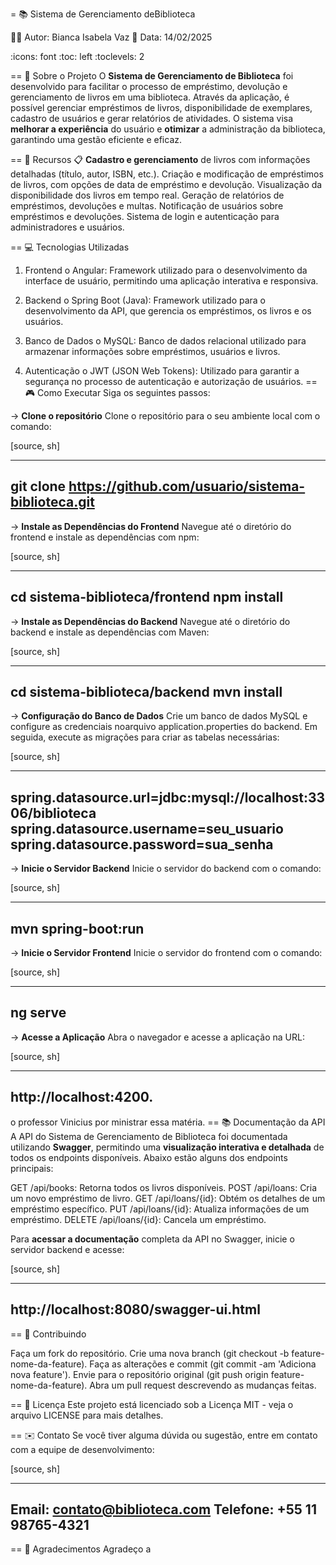 = 📚 Sistema de Gerenciamento deBiblioteca

 👩🏻 Autor: Bianca Isabela Vaz
 📅 Data: 14/02/2025

:icons: font
:toc: left
:toclevels: 2

== 🎯 Sobre o Projeto
O **Sistema de Gerenciamento de Biblioteca** foi desenvolvido para facilitar o
processo de empréstimo, devolução e gerenciamento de livros em uma
biblioteca. Através da aplicação, é possível gerenciar empréstimos de livros,
disponibilidade de exemplares, cadastro de usuários e gerar relatórios de
atividades. O sistema visa **melhorar a experiência** do usuário e **otimizar** a
administração da biblioteca, garantindo uma gestão eficiente e eficaz.

== 🚀 Recursos
📋 **Cadastro e gerenciamento** de livros com informações detalhadas
(título, autor, ISBN, etc.).
Criação e modificação de empréstimos de livros, com opções de data
de empréstimo e devolução.
Visualização da disponibilidade dos livros em tempo real.
Geração de relatórios de empréstimos, devoluções e multas.
Notificação de usuários sobre empréstimos e devoluções.
Sistema de login e autenticação para administradores e usuários.

== 💻 Tecnologias Utilizadas

1. Frontend
  o Angular: Framework utilizado para o desenvolvimento da
interface de usuário, permitindo uma aplicação interativa e
responsiva.

2. Backend
  o Spring Boot (Java): Framework utilizado para o desenvolvimento
da API, que gerencia os empréstimos, os livros e os usuários.

3. Banco de Dados
  o MySQL: Banco de dados relacional utilizado para armazenar
informações sobre empréstimos, usuários e livros.

4. Autenticação
  o JWT (JSON Web Tokens): Utilizado para garantir a segurança
no processo de autenticação e autorização de usuários.
== 🎮 Como Executar
Siga os seguintes passos:

-> **Clone o repositório**
Clone o repositório para o seu ambiente local com o comando:

[source, sh]

----
git clone https://github.com/usuario/sistema-biblioteca.git
----

-> **Instale as Dependências do Frontend**
Navegue até o diretório do frontend e instale as dependências com npm:

[source, sh]

----
cd sistema-biblioteca/frontend
npm install
----

-> **Instale as Dependências do Backend**
Navegue até o diretório do backend e instale as dependências com Maven:

[source, sh]

----
cd sistema-biblioteca/backend
mvn install
----

-> **Configuração do Banco de Dados**
Crie um banco de dados MySQL e configure as credenciais noarquivo application.properties do backend. Em seguida, execute as
migrações para criar as tabelas necessárias:

[source, sh]

----
spring.datasource.url=jdbc:mysql://localhost:3306/biblioteca
spring.datasource.username=seu_usuario
spring.datasource.password=sua_senha
----

-> **Inicie o Servidor Backend**
Inicie o servidor do backend com o comando:

[source, sh]

----
mvn spring-boot:run
----

-> **Inicie o Servidor Frontend**
Inicie o servidor do frontend com o comando:

[source, sh]

----
ng serve
----

-> **Acesse a Aplicação**
Abra o navegador e acesse a aplicação na URL:

[source, sh]

----
http://localhost:4200.
----

o professor Vinicius por ministrar essa matéria.
== 📚 Documentação da API
A API do Sistema de Gerenciamento de Biblioteca foi documentada
utilizando **Swagger**, permitindo uma **visualização interativa e detalhada** de
todos os endpoints disponíveis. Abaixo estão alguns dos endpoints principais:

GET /api/books: Retorna todos os livros disponíveis.
POST /api/loans: Cria um novo empréstimo de livro.
GET /api/loans/{id}: Obtém os detalhes de um empréstimo específico.
PUT /api/loans/{id}: Atualiza informações de um empréstimo.
 DELETE /api/loans/{id}: Cancela um empréstimo.


Para **acessar a documentação** completa da API no Swagger, inicie o servidor
backend e acesse:

[source, sh]

----
http://localhost:8080/swagger-ui.html
----


== 🤝 Contribuindo

Faça um fork do repositório.
Crie uma nova branch (git checkout -b feature-nome-da-feature).
Faça as alterações e commit (git commit -am &#39;Adiciona nova feature&#39;).
Envie para o repositório original (git push origin feature-nome-da-feature).
Abra um pull request descrevendo as mudanças feitas.


== 📄 Licença
Este projeto está licenciado sob a Licença MIT - veja o arquivo LICENSE para
mais detalhes.
                                 
== ✉️ Contato
Se você tiver alguma dúvida ou sugestão, entre em contato com a equipe de
desenvolvimento:

[source, sh]

----                                
Email: contato@biblioteca.com
Telefone: +55 11 98765-4321
----  
                                 
== 🙏 Agradecimentos
Agradeço a
